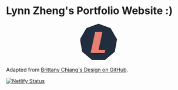 # Lynn Zheng's Portfolio Website :)

<div align="center">
  <img alt="Logo" src="https://github.com/RuolinZheng08/RuolinZheng08.github.io/blob/master/src/images/logo.png" width="100" />
</div>

Adapted from [Brittany Chiang's Design on GitHub](https://github.com/bchiang7/v4).

[![Netlify Status](https://api.netlify.com/api/v1/badges/1e277ec6-323f-44a7-becd-d14327cf8432/deploy-status)](https://app.netlify.com/sites/lynnzheng/deploys)
